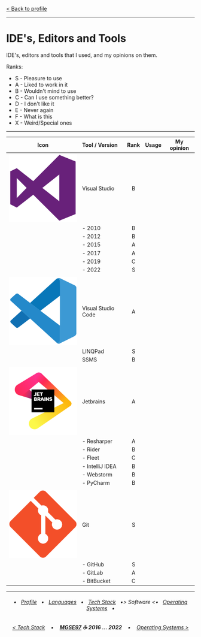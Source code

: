 [< Back to profile](../README.md)

---

# IDE's, Editors and Tools

IDE's, editors and tools that I used, and my opinions on them.

Ranks:

- S - Pleasure to use
- A - Liked to work in it
- B - Wouldn't mind to use
- C - Can I use something better?
- D - I don't like it
- E - Never again
- F - What is this
- X - Weird/Special ones

---

| Icon | Tool / Version     | Rank | Usage    | My opinion |
|:----:|:-------------------|:----:|:--------:|------------|
| ![Visual Studio](../Icons/vs.svg) | Visual Studio      | B    |          |            |
|      | - 2010             | B    |          |            |
|      | - 2012             | B    |          |            |
|      | - 2015             | A    |          |            |
|      | - 2017             | A    |          |            |
|      | - 2019             | C    |          |            |
|      | - 2022             | S    |          |            |
|      |                    |      |          |            |
| ![Visual Studio Code](../Icons/vsc.svg) | Visual Studio Code | A    |          |            |
|      | LINQPad            | S    |          |            |
|      | SSMS               | B    |          |            |
|      |                    |      |          |            |
| ![Jetbrains](../Icons/jetbrains.svg) | Jetbrains          | A    |          |            |
|      | - Resharper        | A    |          |            |
|      | - Rider            | B    |          |            |
|      | - Fleet            | C    |          |            |
|      | - IntelliJ IDEA    | B    |          |            |
|      | - Webstorm         | B    |          |            |
|      | - PyCharm          | B    |          |            |
|      |                    |      |          |            |
| ![Git](../Icons/git.svg) | Git                | S    |          |            |
|      | - GitHub           | S    |          |            |
|      | - GitLab           | A    |          |            |
|      | - BitBucket        | C    |          |            |

---

<h6 align="center">
    
 • &nbsp; [Profile](../README.md) &nbsp; • &nbsp;
[Languages](Languages.md) &nbsp; • &nbsp;
[Tech Stack](TechStack.md) &nbsp; •>
Software <• &nbsp; 
[Operating Systems](Systems.md) &nbsp; • 
</h6>
<h6 align="center">
    
[< Tech Stack](TechStack.md) &nbsp;&nbsp; • &nbsp;&nbsp; 
<b><a href="https://github.com/MGSE97" target="_blank">MGSE97</a> ☕ 2016 ... 2022</b> &nbsp;&nbsp; • &nbsp;&nbsp; [Operating Systems >](Systems.md)
</h6>
